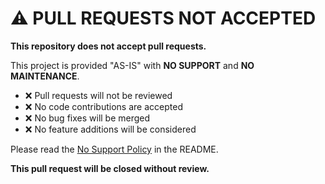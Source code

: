 # ⚠️ PULL REQUESTS NOT ACCEPTED

**This repository does not accept pull requests.**

This project is provided "AS-IS" with **NO SUPPORT** and **NO MAINTENANCE**.

- ❌ Pull requests will not be reviewed
- ❌ No code contributions are accepted
- ❌ No bug fixes will be merged
- ❌ No feature additions will be considered

Please read the [No Support Policy](https://github.com/JohnHamwi/QuranBot#-no-support-policy) in the README.

**This pull request will be closed without review.**
